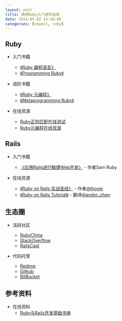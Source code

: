 ```yaml
---
layout: post
title: 简明Ruby入门进阶指南
date: 2014-05-02 14:48:00
categories: [newest, ruby]
---
```


Ruby
-------------
* 入门书籍
  * [《Ruby 编程语言》][ProgrammingRubyZh]
  * [《Programming Ruby》][ProgrammingRubyEn]

* 进阶书籍
  * [《Ruby 元编程》][MetaprogrammingRubyZh]
  * [《Metaprogramming Ruby》][MetaprogrammingRubyEn]

* 在线资源
  * [Ruby正则匹配在线测试][RubularSite]
  * [Ruby元编程在线资源][MetaRubyAtRubyChina]

Rails
-------------
* 入门书籍
  * [《应用Rails进行敏捷Web开发》][AgileWebDevelopment] - 作者Sam Ruby

* 在线资源
  * [《Ruby on Rails 实战圣经》][RubyOnRailsActualBible] - 作者[@ihover][IhoverBlog]
  * [《Ruby on Rails Tutorial》][RubyOnRailsTutorial] - 翻译[@andor_chen][AndorChenHome]

生态圈
-------------
* 活跃社区
  * [RubyChina][RubyChinaSite]
  * [StackOverflow][StackOverflowSite]
  * [RailsCast][RailsCastSite]

* 代码托管
  * [Redime][RedimeSite]
  * [Github][GithubSite]
  * [BitBucket][BitBucketSite]

参考资料
-------------
* 在线资料
  * [Ruby与Rails开发基础书单][RubyChinaWikiBooks]

[ProgrammingRubyZh]:      http://book.douban.com/subject/3329887/
[ProgrammingRubyEn]:      http://book.douban.com/subject/2032343/
[MetaprogrammingRubyZh]:  http://book.douban.com/subject/7056800/
[MetaprogrammingRubyEn]:  http://book.douban.com/subject/4086938/
[RubularSite]:            http://www.rubular.com/
[MetaRubyAtRubyChina]:    http://ruby-china.org/wiki/ruby-meta

[AgileWebDevelopment]:    http://book.douban.com/subject/1839273/
[RubyOnRailsActualBible]: http://ihower.tw/rails3/index.html    
[IhoverBlog]:             http://ihower.tw/
[RubyOnRailsTutorial]:    http://railstutorial-china.org/
[AndorChenHome]:          https://twitter.com/andor_chen

[RubyChinaSite]:          http://ruby-china.org/
[StackOverflowSite]:      http://stackoverflow.com/
[RailsCastSite]:          http://railscasts.com/

[RedimeSite]:             http://www.redmine.org/
[GithubSite]:             https://github.com/
[BitBucketSite]:          https://bitbucket.org/
[RubyChinaWikiBooks]:     http://ruby-china.org/wiki/books
